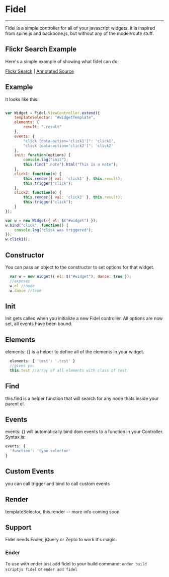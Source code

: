# Fidel
----
Fidel is a simple controller for all of your javascript widgets.  It is inspired from spine.js and backbone.js, but without any of the model/route stuff.

## Flickr Search Example

Here's a simple example of showing what fidel can do:

[Flickr Search](http://jgallen23.github.com/fidel/examples/flickr/index.html) | [Annotated Source](http://jgallen23.github.com/fidel/docs/flickr.html)

## Example

It looks like this:

``` js

var Widget = Fidel.ViewController.extend({
    templateSelector: "#widgetTemplate",
    elements: {
        result: ".result"
    },
    events: {
		"click [data-action='click1']": 'click1',
		"click [data-action='click2']": 'click2'
    },
    init: function(options) {
        console.log("init");
        this.find(".note").html("This is a note");
    },
    click1: function(e) {
        this.render({ val: 'click1' }, this.result);
        this.trigger("click");
    },
    click2: function(e) {
        this.render({ val: 'click2' }, this.result);
        this.trigger("click");
    }
});

var w = new Widget({ el: $("#widget") });
w.bind("click", function() {
    console.log("click was triggered");
});
w.click1();
```

## Constructor
You can pass an object to the constructor to set options for that widget. 

``` js
  var w = new Widget({ el: $("#widget"), dance: true });
  //exposes
  w.el //node
  w.dance //true
```

## Init
Init gets called when you initialize a new Fidel controller. All options are now set, all events have been bound.

## Elements
elements: {} is a helper to define all of the elements in your widget.  

``` js
  elements: { 'test': '.test' }
  //gives you
  this.test //array of all elements with class of test
```

## Find
this.find is a helper function that will search for any node thats inside your parent el.

## Events
events: {} will automatically bind dom events to a function in your Controller.  Syntax is:

``` js
events: {
  'function': 'type selector'
}
```

## Custom Events
you can call trigger and bind to call custom events

## Render
templateSelector, this.render -- more info coming soon

## Support
Fidel needs Ender, jQuery or Zepto to work it's magic.

### Ender
To use with ender just add fidel to your build command:
`ender build scriptjs fidel`
or 
`ender add fidel`

